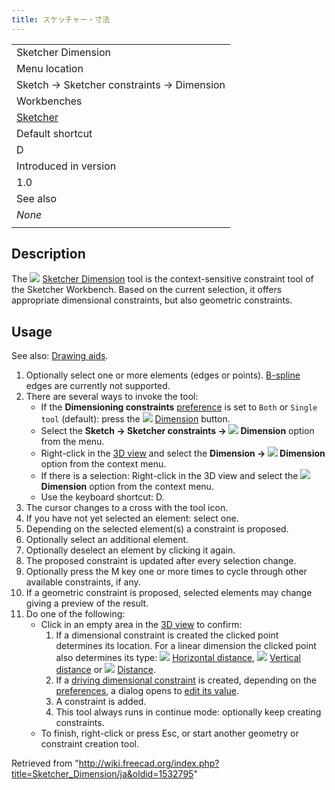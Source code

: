```yaml
---
title: スケッチャー・寸法
---
```

|  |
| --- |
| Sketcher Dimension |
| Menu location |
| Sketch → Sketcher constraints → Dimension |
| Workbenches |
| [Sketcher](/Sketcher_Workbench "Sketcher Workbench") |
| Default shortcut |
| D |
| Introduced in version |
| 1.0 |
| See also |
| *None* |
|  |

## Description

The ![](/images/Sketcher_Dimension.svg) [Sketcher Dimension](/Sketcher_Dimension "Sketcher Dimension") tool is the context-sensitive constraint tool of the Sketcher Workbench. Based on the current selection, it offers appropriate dimensional constraints, but also geometric constraints.

## Usage

See also: [Drawing aids](/Sketcher_Workbench#Drawing_aids "Sketcher Workbench").

1. Optionally select one or more elements (edges or points). [B-spline](/Sketcher_Workbench#Sketcher_CompCreateBSpline "Sketcher Workbench") edges are currently not supported.
2. There are several ways to invoke the tool:
   * If the **Dimensioning constraints** [preference](/Sketcher_Preferences#General "Sketcher Preferences") is set to `Both` or `Single tool` (default): press the ![](/images/Sketcher_Dimension.svg) [Dimension](/Sketcher_Dimension "Sketcher Dimension") button.
   * Select the **Sketch → Sketcher constraints → ![](/images/Sketcher_Dimension.svg) Dimension** option from the menu.
   * Right-click in the [3D view](/3D_view "3D view") and select the **Dimension → ![](/images/Sketcher_Dimension.svg) Dimension** option from the context menu.
   * If there is a selection: Right-click in the 3D view and select the **![](/images/Sketcher_Dimension.svg) Dimension** option from the context menu.
   * Use the keyboard shortcut: D.
3. The cursor changes to a cross with the tool icon.
4. If you have not yet selected an element: select one.
5. Depending on the selected element(s) a constraint is proposed.
6. Optionally select an additional element.
7. Optionally deselect an element by clicking it again.
8. The proposed constraint is updated after every selection change.
9. Optionally press the M key one or more times to cycle through other available constraints, if any.
10. If a geometric constraint is proposed, selected elements may change giving a preview of the result.
11. Do one of the following:
    * Click in an empty area in the [3D view](/3D_view "3D view") to confirm:
      1. If a dimensional constraint is created the clicked point determines its location. For a linear dimension the clicked point also determines its type: ![](/images/Sketcher_ConstrainDistanceX.svg) [Horizontal distance](/Sketcher_ConstrainDistanceX "Sketcher ConstrainDistanceX"), ![](/images/Sketcher_ConstrainDistanceY.svg) [Vertical distance](/Sketcher_ConstrainDistanceY "Sketcher ConstrainDistanceY") or ![](/images/Sketcher_ConstrainDistance.svg) [Distance](/Sketcher_ConstrainDistance "Sketcher ConstrainDistance").
      2. If a [driving dimensional constraint](/Sketcher_ToggleDrivingConstraint "Sketcher ToggleDrivingConstraint") is created, depending on the [preferences](/Sketcher_Preferences#Display "Sketcher Preferences"), a dialog opens to [edit its value](/Sketcher_Workbench#Edit_constraints "Sketcher Workbench").
      3. A constraint is added.
      4. This tool always runs in continue mode: optionally keep creating constraints.
    * To finish, right-click or press Esc, or start another geometry or constraint creation tool.

Retrieved from "<http://wiki.freecad.org/index.php?title=Sketcher_Dimension/ja&oldid=1532795>"